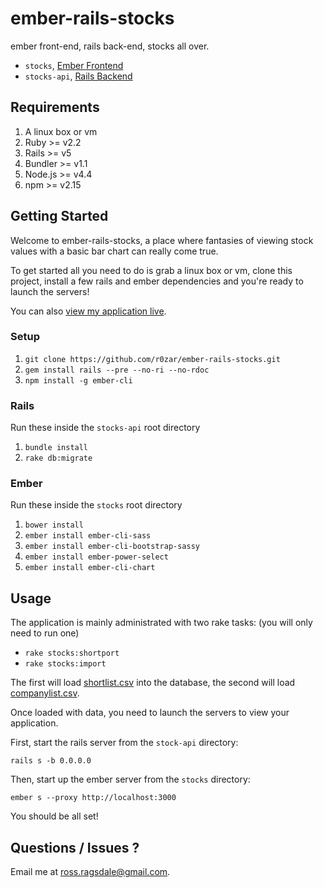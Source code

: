 # ember-rails-stocks
ember front-end, rails back-end, stocks all over.

* `stocks`, [Ember Frontend](https://github.com/r0zar/ember-rails-stocks/tree/master/stocks)
* `stocks-api`, [Rails Backend](https://github.com/r0zar/ember-rails-stocks/tree/master/stocks-api)

## Requirements

1. A linux box or vm
2. Ruby >= v2.2
3. Rails >= v5
4. Bundler >= v1.1
5. Node.js >= v4.4
6. npm >= v2.15

## Getting Started

Welcome to ember-rails-stocks, a place where fantasies of viewing stock values with a basic bar chart can really come true.

To get started all you need to do is grab a linux box or vm, clone this project, install a few rails and ember dependencies and you're ready to launch the servers!

You can also [view my application live](http://54.210.196.143:4200/).

### Setup

1. `git clone https://github.com/r0zar/ember-rails-stocks.git`
2. `gem install rails --pre --no-ri --no-rdoc`
2. `npm install -g ember-cli`

### Rails

Run these inside the `stocks-api` root directory

1. `bundle install`
2. `rake db:migrate`

### Ember

Run these inside the `stocks` root directory

1. `bower install`
2. `ember install ember-cli-sass`
3. `ember install ember-cli-bootstrap-sassy`
4. `ember install ember-power-select`
5. `ember install ember-cli-chart`

## Usage

The application is mainly administrated with two rake tasks: (you will only need to run one)

* `rake stocks:shortport`
* `rake stocks:import`

The first will load [shortlist.csv](https://github.com/r0zar/ember-rails-stocks/blob/master/stocks-api/shortlist.csv) into the database, the second will load [companylist.csv](https://github.com/r0zar/ember-rails-stocks/blob/master/stocks-api/companylist.csv).

Once loaded with data, you need to launch the servers to view your application.

First, start the rails server from the `stock-api` directory:

`rails s -b 0.0.0.0`

Then, start up the ember server from the `stocks` directory:
 
`ember s --proxy http://localhost:3000`

You should be all set!

## Questions / Issues ?

Email me at ross.ragsdale@gmail.com.

